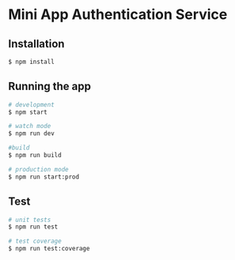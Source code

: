# Mini App Authentication Service

## Installation

```bash
$ npm install
```

## Running the app

```bash
# development
$ npm start

# watch mode
$ npm run dev

#build 
$ npm run build

# production mode
$ npm run start:prod
```

## Test

```bash
# unit tests
$ npm run test

# test coverage
$ npm run test:coverage
```
